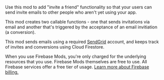 Use this mod to add "invite a friend" functionality so that your users can send invite emails to other people who aren't yet using your app.

This mod creates two callable functions - one that sends invitations via email and another that's triggered by the acceptance of an email invitiation (a conversion).

This mod sends emails using a required [SendGrid](https://SendGrid.com/) account, and keeps track of invites and conversions using Cloud Firestore.

When you use Firebase Mods, you're only charged for the underlying resources that you use. Firebase Mods themselves are free to use. All Firebase services offer a free tier of usage. [Learn more about Firebase billing.](https://firebase.google.com/pricing)
